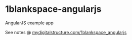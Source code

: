 1blankspace-angularjs
=====================

AngularJS example app

See notes @ <a href="http://mydigitalstructure.com/1blankspace_angularjs" target="_blank">mydigitalstructure.com/1blankspace_angularjs</a>
